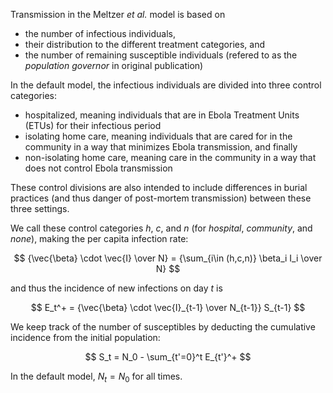 Transmission in the Meltzer *et al.* model is based on

 - the number of infectious individuals,
 - their distribution to the different treatment categories, and
 - the number of remaining susceptible individuals (refered to as the *population governor* in original publication)
 
In the default model, the infectious individuals are divided into three control categories:
 
 - hospitalized, meaning individuals that are in Ebola Treatment Units (ETUs) for their infectious period
 - isolating home care, meaning individuals that are cared for in the community in a way that minimizes Ebola transmission, and finally
 - non-isolating home care, meaning care in the community in a way that does not control Ebola transmission
  
These control divisions are also intended to include differences in burial practices (and thus danger of post-mortem transmission) between these three settings.

We call these control categories $h$, $c$, and $n$ (for *hospital*, *community*, and *none*), making the per capita infection rate:

$$
{\vec{\beta} \cdot \vec{I} \over N} = {\sum_{i\in (h,c,n)} \beta_i I_i \over N}
$$

and thus the incidence of new infections on day $t$ is

$$
E_t^+ = {\vec{\beta} \cdot \vec{I}_{t-1} \over N_{t-1}} S_{t-1}
$$

We keep track of the number of susceptibles by deducting the cumulative incidence from the initial population:

$$
S_t = N_0 - \sum_{t'=0}^t E_{t'}^+
$$

In the default model, $N_t = N_0$ for all times.
